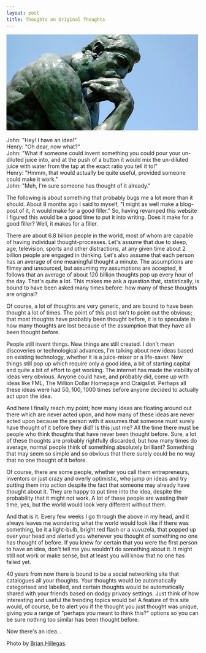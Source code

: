 ```yaml
---
layout: post
title: Thoughts on Original Thoughts
---
```


!["The Thinker"](/img/thinker.jpg)

John: "Hey! I have an idea!"  
Henry: "Oh dear, now what?"  
John: "What if someone could invent something you could pour your un-diluted juice into, and at the push of a button it would mix the un-diluted juice with water from the tap at the exact ratio you tell it to!"  
Henry: "Hmmm, that would actually be quite useful, provided someone could make it work."  
John: "Meh, I'm sure someone has thought of it already."  

The following is about something that probably bugs me a lot more than it should. About 8 months ago I said to myself, "I might as well make a blog-post of it, it would make for a good filler." So, having revamped this website I figured this would be a good time to put it into writing. Does it make for a good filler? Well, it makes for a filler.

There are about 6.8 billion people in the world, most of whom are capable of having individual thought-processes. Let's assume that due to sleep, age, television, sports and other distractions, at any given time about 2 billion people are engaged in thinking.  Let's also assume that each person has an average of one meaningful thought a minute. The assumptions are flimsy and unsourced, but assuming my assumptions are accepted, it follows that an average of about 120 billion thoughts pop up every hour of the day. That's quite a lot. This makes me ask a question that, statistically, is bound to have been asked many times before: how many of these thoughts are original?

Of course, a lot of thoughts are very generic, and are bound to have been thought a lot of times. The point of this post isn't to point out the obvious; that most thoughts have probably been thought before, it is to speculate in how many thoughts are lost because of the assumption that they have all been thought before.

People still invent things. New things are still created. I don't mean discoveries or technological advances, I'm talking about new ideas based on existing technology, whether it is a juice-mixer or a life-saver. New things still pop up which require only a good idea, a bit of starting capital and quite a bit of effort to get working. The internet has made the viability of ideas very obvious. Anyone could have, and probably did, come up with ideas like FML, The Million Dollar Homepage and Craigslist. Perhaps all these ideas were had 50, 100, 1000 times before anyone decided to actually act upon the idea.

And here I finally reach my point; how many ideas are floating around out there which are never acted upon, and how many of these ideas are never acted upon because the person with it assumes that someone must surely have thought of it before they did? Is this just me? All the time there must be people who think thoughts that have never been thought before. Sure, a lot of these thoughts are probably rightfully discarded, but how many times do average, normal people think of something absolutely brilliant? Something that may seem so simple and so obvious that there surely could be no way that no one thought of it before.

Of course, there are some people, whether you call them entrepreneurs, inventors or just crazy and overly optimistic, who jump on ideas and try putting them into action despite the fact that someone may already have thought about it. They are happy to put time into the idea, despite the probability that it might not work. A lot of these people are wasting their time, yes, but the world would look very different without them.

And that is it. Every few weeks I go through the above in my head, and it always leaves me wondering what the world would look like if there was something, be it a light-bulb, bright red flash or a vuvuzela, that popped up over your head and alerted you whenever you thought of something no one has thought of before. If you knew for certain that you were the first person to have an idea, don't tell me you wouldn't do something about it. It might still not work or make sense, but at least you will know that no one has failed yet.

40 years from now there is bound to be a social networking site that catalogues all your thoughts. Your thoughts would be automatically categorised and labelled, and certain thoughts would be automatically shared with your friends based on dodgy privacy settings. Just think of how interesting and useful the trending topics would be! A feature of this site would, of course, be to alert you if the thought you just thought was unique, giving you a range of "perhaps you meant to think this?" options so you can be sure nothing too similar has been thought before.

Now there's an idea...

Photo by [Brian Hillegas](http://www.flickr.com/photos/seatbelt67/502255276/).